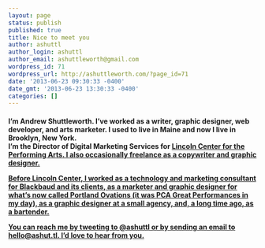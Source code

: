 ```yaml
---
layout: page
status: publish
published: true
title: Nice to meet you
author: ashuttl
author_login: ashuttl
author_email: ashuttleworth@gmail.com
wordpress_id: 71
wordpress_url: http://ashuttleworth.com/?page_id=71
date: '2013-06-23 09:30:33 -0400'
date_gmt: '2013-06-23 13:30:33 -0400'
categories: []
---
```

<h4>I&rsquo;m Andrew Shuttleworth. I&rsquo;ve worked as a writer, graphic designer, web developer, and arts marketer. I used to live in Maine and now I live in Brooklyn, New York.<br />
I&rsquo;m the Director of Digital Marketing Services for&nbsp;<a href="http:&#47;&#47;lc.lincolncenter.org">Lincoln Center for the Performing Arts. I also occasionally freelance as a copywriter and graphic designer.</p>
<p>Before Lincoln Center, I worked as a technology and marketing consultant for <a href="http:&#47;&#47;blackbaud.com&#47;">Blackbaud and its clients, as a marketer and graphic designer for what&rsquo;s now called <a href="http:&#47;&#47;portlandovations.org">Portland Ovations (it was <a href="http:&#47;&#47;ashuttleworth.com&#47;pca&#47;">PCA Great Performances in my day), as a graphic designer at a small agency, and, a long time ago, as a bartender.</p>
<p>You can reach me by tweeting to <a href="http:&#47;&#47;twitter.com&#47;intent&#47;tweet?screen_name=ashuttl">@ashuttl or by sending an email to <a href="mailto:hello@ashut.tl">hello@ashut.tl. I&rsquo;d love to hear from you.</p>
